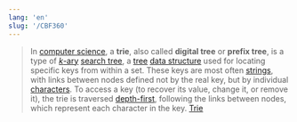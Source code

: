```yaml
---
lang: 'en'
slug: '/CBF360'
---
```


> In [computer science](https://en.wikipedia.org/wiki/Computer_science 'Computer science'), a **trie**, also called **digital tree** or **prefix tree**, is a type of [$k$-ary](https://en.wikipedia.org/wiki/M-ary_tree 'M-ary tree') [search tree](https://en.wikipedia.org/wiki/Search_tree 'Search tree'), a [tree](<https://en.wikipedia.org/wiki/Tree_(data_structure)> 'Tree (data structure)') [data structure](https://en.wikipedia.org/wiki/Data_structure 'Data structure') used for locating specific keys from within a set. These keys are most often [strings](<https://en.wikipedia.org/wiki/String_(computer_science)> 'String (computer science)'), with links between nodes defined not by the real key, but by individual [characters](<https://en.wikipedia.org/wiki/Character_(computing)> 'Character (computing)'). To access a key (to recover its value, change it, or remove it), the trie is traversed [depth-first](https://en.wikipedia.org/wiki/Depth-first_search 'Depth-first search'), following the links between nodes, which represent each character in the key. [Trie](https://en.wikipedia.org/wiki/Trie)
